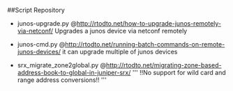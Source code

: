 ##Script Repository


- junos-upgrade.py @http://rtodto.net/how-to-upgrade-junos-remotely-via-netconf/
  Upgrades a junos device via netconf remotely

- junos-cmd.py @http://rtodto.net/running-batch-commands-on-remote-junos-devices/
  it can upgrade multiple of junos devices

- srx_migrate_zone2global.py @http://rtodto.net/migrating-zone-based-address-book-to-global-in-juniper-srx/
'''
  !!No support for wild card and range address conversions!!
'''
